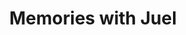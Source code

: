 ---
layout: articles
title: Memories with Juel
articles:
  data_source: site.memories
  show_excerpt: true
---